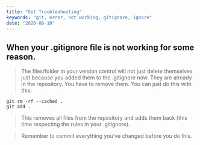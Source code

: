 ```yaml
---
title: "Git Troubleshooting"
keywords: "git, error, not working, gitignore, ignore"
date: "2020-08-10"
---
```


## When your .gitignore file is not working for some reason.

> The files/folder in your version control will not just delete themselves just because you added them to the .gitignore now. They are already in the repository. You have to remove them. You can just do this with this:

```
git rm -rf --cached .
git add .
```

> This removes all files from the repository and adds them back (this time respecting the rules in your .gitignore).

> Remember to commit everything you've changed before you do this.
